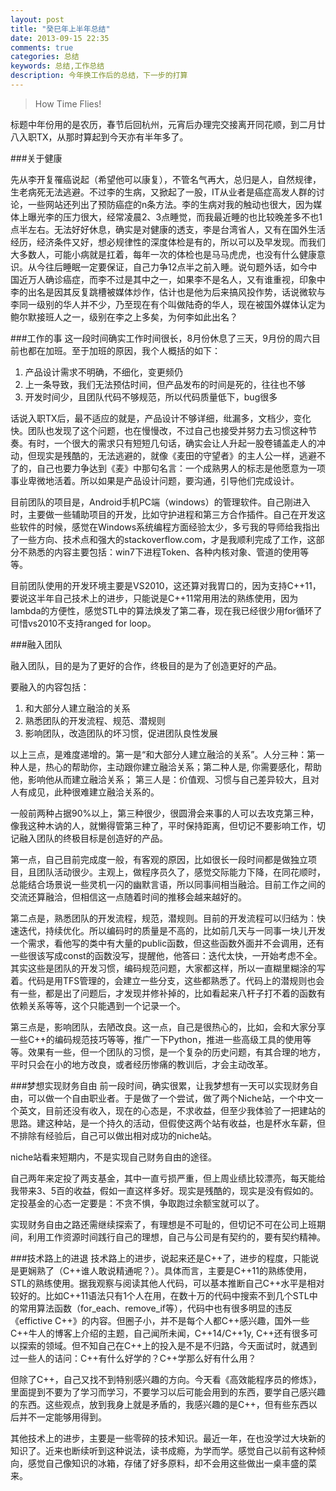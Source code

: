 ```yaml
---
layout: post
title: "癸巳年上半年总结"
date: 2013-09-15 22:35
comments: true
categories: 总结
keywords: 总结,工作总结
description: 今年换工作后的总结，下一步的打算
---
```

> How Time Flies!

标题中年份用的是农历，春节后回杭州，元宵后办理完交接离开同花顺，到二月廿八入职TX，从那时算起到今天亦有半年多了。

###关于健康

先从李开复罹癌说起（希望他可以康复），不管名气再大，总归是人，自然规律，生老病死无法逃避。不过李的生病，又掀起了一股，IT从业者是癌症高发人群的讨论，一些网站还列出了预防癌症的n条方法。李的生病对我的触动也很大，因为媒体上曝光李的压力很大，经常凌晨2、3点睡觉，而我最近睡的也比较晚差多不也1点半左右。无法好好休息，确实是对健康的透支，李是台湾省人，又有在国外生活经历，经济条件又好，想必规律性的深度体检是有的，所以可以及早发现。而我们大多数人，可能小病就是扛着，每年一次的体检也是马马虎虎，也没有什么健康意识。从今往后睡眠一定要保证，自己力争12点半之前入睡。说句题外话，如今中国近万人确诊癌症，而李不过是其中之一，如果李不是名人，又有谁重视，印象中李的出名是因其反复跳槽被媒体炒作，估计也是他为后来搞风投作势，话说微软与李同一级别的华人并不少，乃至现在有个叫做陆奇的华人，现在被国外媒体认定为鲍尔默接班人之一，级别在李之上多矣，为何李如此出名？

###工作的事
这一段时间确实工作时间很长，8月份休息了三天，9月份的周六目前也都在加班。至于加班的原因，我个人概括的如下：
 
 1. 产品设计需求不明确，不细化，变更频仍
 2. 上一条导致，我们无法预估时间，但产品发布的时间是死的，往往也不够
 3. 开发时间少，且团队代码不够规范，所以代码质量低下，bug很多

话说入职TX后，最不适应的就是，产品设计不够详细，纰漏多，文档少，变化快。团队也发现了这个问题，也在慢慢改，不过自己也接受并努力去习惯这种节奏。有时，一个很大的需求只有短短几句话，确实会让人升起一股卷铺盖走人的冲动，但现实是残酷的，无法逃避的，就像《麦田的守望者》的主人公一样，逃避不了的，自己也要力争达到《麦》中那句名言：一个成熟男人的标志是他愿意为一项事业卑微地活着。所以如果是产品设计问题，要沟通，引导他们完成设计。

目前团队的项目是，Android手机PC端（windows）的管理软件。自己刚进入时，主要做一些辅助项目的开发，比如守护进程和第三方合作插件。自己在开发这些软件的时候，感觉在Windows系统编程方面经验太少，多亏我的导师给我指出了一些方向、技术点和强大的stackoverflow.com，才是我顺利完成了工作，这部分不熟悉的内容主要包括：win7下进程Token、各种内核对象、管道的使用等等。

目前团队使用的开发环境主要是VS2010，这还算对我胃口的，因为支持C++11，要说这半年自己技术上的进步，只能说是C++11常用用法的熟练使用，因为lambda的方便性，感觉STL中的算法焕发了第二春，现在我已经很少用for循环了
可惜vs2010不支持ranged for loop。

###融入团队

融入团队，目的是为了更好的合作，终极目的是为了创造更好的产品。

要融入的内容包括：

1. 和大部分人建立融洽的关系
2. 熟悉团队的开发流程、规范、潜规则
3. 影响团队，改造团队的坏习惯，促进团队良性发展

以上三点，是难度递增的。第一是“和大部分人建立融洽的关系”。人分三种：第一种人是，热心的帮助你，主动跟你建立融洽关系；第二种人是, 你需要感化，帮助他，影响他从而建立融洽关系； 第三人是：价值观、习惯与自己差异较大，且对人有成见，此种很难建立融洽关系的。

一般前两种占据90%以上，第三种很少，很圆滑会来事的人可以去攻克第三种，像我这种木讷的人，就懒得管第三种了，平时保持距离，但切记不要影响工作，切记融入团队的终极目标是创造好的产品。

第一点，自己目前完成度一般，有客观的原因，比如很长一段时间都是做独立项目，且团队活动很少。主观上，做程序员久了，感觉交际能力下降，在同花顺时，总能结合场景说一些灵机一闪的幽默言语，所以同事间相当融洽。目前工作之间的交流还算融洽，但相信这一点随着时间的推移会越来越好的。

第二点是，熟悉团队的开发流程，规范，潜规则。目前的开发流程可以归结为：快速迭代，持续优化。所以编码时的质量是不高的，比如前几天与一同事一块儿开发一个需求，看他写的类中有大量的public函数，但这些函数外面并不会调用，还有一些很该写成const的函数没写，提醒他，他答曰：迭代太快，一开始考虑不全。其实这些是团队的开发习惯，编码规范问题，大家都这样，所以一直糊里糊涂的写着。代码是用TFS管理的，会建立一些分支，这些都熟悉了。代码上的潜规则也会有一些，都是出了问题后，才发现并修补掉的，比如看起来八杆子打不着的函数有依赖关系等等，这个只能遇到一个记录一个。

第三点是，影响团队，去陋改良。这一点，自己是很热心的，比如，会和大家分享一些C++的编码规范技巧等等，推广一下Python，推进一些高级工具的使用等等。效果有一些，但一个团队的习惯，是一个复杂的历史问题，有其合理的地方，平时只会在小的地方改良，或者经历惨痛的教训后，才会主动改革。

###梦想实现财务自由
前一段时间，确实很累，让我梦想有一天可以实现财务自由，可以做一个自由职业者。于是做了一个尝试，做了两个Niche站，一个中文一个英文，目前还没有收入，现在的心态是，不求收益，但至少我体验了一把建站的思路。建这种站，是一个持久的活动，但假使这两个站有收益，也是杯水车薪，但不排除有经验后，自己可以做出相对成功的niche站。

niche站看来短期内，不是实现自己财务自由的途径。

自己两年来定投了两支基金，其中一直亏损严重，但上周业绩比较漂亮，每天能给我带来3、5百的收益，假如一直这样多好。现实是残酷的，现实是没有假如的。定投基金的心态一定要是：不贪不惧，争取跑过余额宝就可以了。

实现财务自由之路还需继续探索了，有理想是不可耻的，但切记不可在公司上班期间，利用工作资源时间践行自己的理想，自己与公司是有契约的，要有契约精神。

###技术路上的进退
技术路上的进步，说起来还是C++了，进步的程度，只能说是更娴熟了（C++谁人敢说精通呢？）。具体而言，主要是C++11的熟练使用，STL的熟练使用。据我观察与阅读其他人代码，可以基本推断自己C++水平是相对较好的。比如C++11语法只有1个人在用，在数十万的代码中搜索不到几个STL中的常用算法函数（for_each、remove_if等），代码中也有很多明显的违反《effictive C++》的内容。但圈子小，并不是每个人都C++感兴趣，国外一些C++牛人的博客上介绍的主题，自己闻所未闻，C++14/C++1y, C++还有很多可以探索的领域。但不知自己在C++上的投入是不是不归路，今天面试时，就遇到过一些人的诘问：C++有什么好学的？C++学那么好有什么用？

但除了C++，自己又找不到特别感兴趣的方向。今天看《高效能程序员的修炼》，里面提到不要为了学习而学习，不要学习以后可能会用到的东西，要学自己感兴趣的东西。这些观点，放到我身上就是矛盾的，我感兴趣的是C++，但有些东西以后并不一定能够用得到。

其他技术上的进步，主要是一些零碎的技术知识。最近一年，在也没学过大块新的知识了。近来也断续听到这种说法，读书成瘾，为学而学。感觉自己以前有这种倾向，感觉自己像知识的冰箱，存储了好多原料，却不会用这些做出一桌丰盛的菜来。
